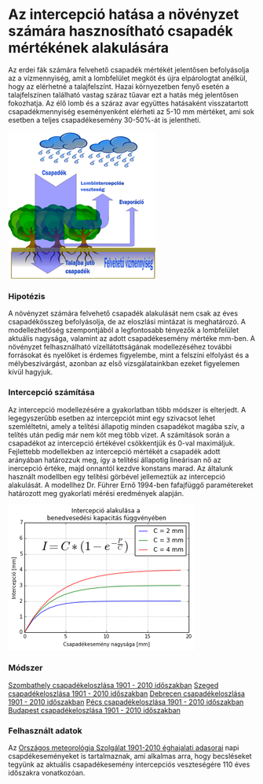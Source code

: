 # Az intercepció hatása a növényzet számára hasznosítható csapadék mértékének alakulására

Az erdei fák számára felvehető csapadék mértékét jelentősen befolyásolja az a vízmennyiség, amit a lombfelület megköt és újra elpárologtat anélkül, hogy az elérhetné a talajfelszínt. Hazai környezetben fenyő esetén a talajfelszínen található vastag száraz tűavar ezt a hatás még jelentősen fokozhatja. Az élő lomb és a száraz avar együttes hatásaként visszatartott csapadékmennyiség eseményenként elérheti az 5-10 mm mértéket, ami sok esetben a teljes csapadékesemény 30-50%-át is jelentheti.

<img src="https://github.com/jsheperd/forest_water/blob/master/img/csapadek.png?raw=true" width="300" height="300" />

### Hipotézis

A növényzet számára felvehető csapadék alakulását nem csak az éves csapadékösszeg befolyásolja, de az eloszlási mintázat is meghatározó. A modellezhetőség szempontjából a legfontosabb tényezők a lombfelület aktuális nagysága, valamint az adott csapadékesemény mértéke mm-ben. A növényzet felhasználható vízellátottságának modellezéséhez további forrásokat és nyelőket is érdemes figyelembe, mint a felszíni elfolyást és a mélybeszivárgást, azonban az első vizsgálatainkban ezeket figyelemen kívül hagyjuk.

### Intercepció számítása

Az intercepció modellezésére a gyakorlatban több módszer is elterjedt.
A legegyszerűbb esetben az intercepciót mint egy szivacsot lehet szemléltetni, amely a telítési állapotig minden csapadékot magába szív, a telítés után pedig már nem köt meg több vizet. A számítások során a csapadékot az intercepció értékével csökkentjük és 0-val maximáljuk. Fejlettebb modellekben az intercepció mértékét a csapadék adott arányában határozzuk meg, így a telítési állapotig lineárisan nő az inercepció értéke, majd onnantól kezdve konstans marad. Az általunk használt modellben egy telítési görbével jellemeztük az intercepció alakulását. A modellhez Dr. Führer Ernő 1994-ben fafajfüggő paramétereket határozott meg gyakorlati mérési eredmények alapján.


<img src="https://github.com/jsheperd/forest_water/blob/master/img/merriam.png?raw=true"/>

### Módszer

[Szombathely csapadékeloszlása 1901 - 2010 időszakban](https://github.com/jsheperd/forest_water/blob/master/szombathely.ipynb)
[Szeged csapadékeloszlása 1901 - 2010 időszakban](https://github.com/jsheperd/forest_water/blob/master/szeged.ipynb)
[Debrecen csapadékeloszlása 1901 - 2010 időszakban](https://github.com/jsheperd/forest_water/blob/master/debrecen.ipynb)
[Pécs csapadékeloszlása 1901 - 2010 időszakban](https://github.com/jsheperd/forest_water/blob/master/pecs.ipynb)
[Budapest csapadékeloszlása 1901 - 2010 időszakban](https://github.com/jsheperd/forest_water/blob/master/budapest.ipynb)

### Felhasznált adatok

Az [Országos meteorológia Szolgálat 1901-2010 éghajalati adasorai](http://www.met.hu/eghajlat/magyarorszag_eghajlata/eghajlati_adatsorok/) napi csapdékeseményeket is tartalmaznak, ami alkalmas arra, hogy becsléseket tegyünk az aktuális csapadékesemény intercepciós veszteségére 110 éves időszakra vonatkozóan.
